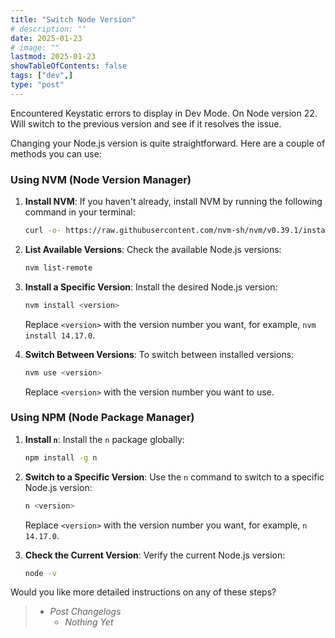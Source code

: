 ```yaml
---
title: "Switch Node Version"
# description: ""
date: 2025-01-23
# image: ""
lastmod: 2025-01-23
showTableOfContents: false
tags: ["dev",]
type: "post"
---
```


Encountered Keystatic errors to display in Dev Mode. On Node version 22.
Will switch to the previous version and see if it resolves the issue.

Changing your Node.js version is quite straightforward. Here are a couple of methods you can use:

### Using NVM (Node Version Manager)

1. **Install NVM**: If you haven't already, install NVM by running the following command in your terminal:

   ```sh
   curl -o- https://raw.githubusercontent.com/nvm-sh/nvm/v0.39.1/install.sh | bash
   ```

2. **List Available Versions**: Check the available Node.js versions:

   ```sh
   nvm list-remote
   ```

3. **Install a Specific Version**: Install the desired Node.js version:

   ```sh
   nvm install <version>
   ```

   Replace `<version>` with the version number you want, for example, `nvm install 14.17.0`.

4. **Switch Between Versions**: To switch between installed versions:

   ```sh
   nvm use <version>
   ```

   Replace `<version>` with the version number you want to use.

### Using NPM (Node Package Manager)

1. **Install `n`**: Install the `n` package globally:

   ```sh
   npm install -g n
   ```

2. **Switch to a Specific Version**: Use the `n` command to switch to a specific Node.js version:

   ```sh
   n <version>
   ```

   Replace `<version>` with the version number you want, for example, `n 14.17.0`.

3. **Check the Current Version**: Verify the current Node.js version:

   ```sh
   node -v
   ```

Would you like more detailed instructions on any of these steps?


> - *Post Changelogs*
>   - *Nothing Yet*
